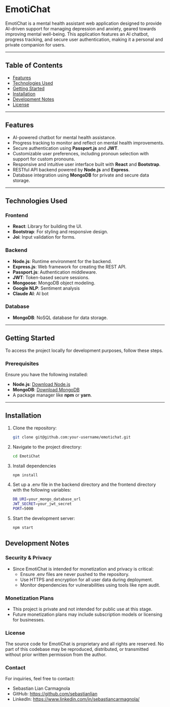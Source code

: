 # EmotiChat

EmotiChat is a mental health assistant web application designed to provide AI-driven support for managing depression and anxiety,
geared towards improving mental well-being. This application features an AI chatbot, progress tracking, and secure user authentication, 
making it a personal and private companion for users.

---

## Table of Contents

- [Features](#features)
- [Technologies Used](#technologies-used)
- [Getting Started](#getting-started)
- [Installation](#installation)
- [Development Notes](#development-notes)
- [License](#license)

---

## Features

- AI-powered chatbot for mental health assistance.
- Progress tracking to monitor and reflect on mental health improvements.
- Secure authentication using **Passport.js** and **JWT**.
- Customizable user preferences, including pronoun selection with support for custom pronouns.
- Responsive and intuitive user interface built with **React** and **Bootstrap**.
- RESTful API backend powered by **Node.js** and **Express**.
- Database integration using **MongoDB** for private and secure data storage.

---

## Technologies Used

### Frontend
- **React**: Library for building the UI.
- **Bootstrap**: For styling and responsive design.
- **Joi**: Input validation for forms.

### Backend
- **Node.js**: Runtime environment for the backend.
- **Express.js**: Web framework for creating the REST API.
- **Passport.js**: Authentication middleware.
- **JWT**: Token-based secure sessions.
- **Mongoose**: MongoDB object modeling.
- **Google NLP**: Sentiment analysis
- **Claude AI**: AI bot

### Database
- **MongoDB**: NoSQL database for data storage.

---

## Getting Started

To access the project locally for development purposes, follow these steps.

### Prerequisites

Ensure you have the following installed:
- **Node.js**: [Download Node.js](https://nodejs.org/)
- **MongoDB**: [Download MongoDB](https://www.mongodb.com/)
- A package manager like **npm** or **yarn**.

---

## Installation

1. Clone the repository:
   ```bash
   git clone git@github.com:your-username/emotichat.git
2. Navigate to the project directory:
   ```bash
   cd EmotiChat
3. Install dependencies
   ```bash
   npm install
4. Set up a .env file in the backend directory and the frontend directory with the following variables:
    ```bash
   DB_URI=your_mongo_database_url
    JWT_SECRET=your_jwt_secret
    PORT=5000
5. Start the development server:
    ```bash
   npm start

## Development Notes

### Security & Privacy
- Since EmotiChat is intended for monetization and privacy is critical:
  - Ensure .env files are never pushed to the repository.
  - Use HTTPS and encryption for all user data during deployment.
  - Monitor dependencies for vulnerabilities using tools like npm audit.

### Monetization Plans
- This project is private and not intended for public use at this stage.
- Future monetization plans may include subscription models or licensing for businesses.

### License
The source code for EmotiChat is proprietary and all rights are reserved. 
No part of this codebase may be reproduced, distributed, or transmitted without 
prior written permission from the author.

### Contact
For inquiries, feel free to contact:

- Sebastian Lian Carmagnola
- GitHub: https://github.com/sebastianlian
- LinkedIn: https://www.linkedin.com/in/sebastiancarmagnola/

